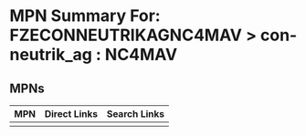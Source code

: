 



# MPN Summary For: FZECONNEUTRIKAGNC4MAV > con-neutrik_ag : NC4MAV

## MPNs
  

|MPN|Direct Links|Search Links|
| :--- | :--- | :--- |
||||
